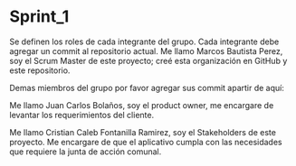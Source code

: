 # Sprint_1
Se definen los roles de cada integrante del grupo. Cada integrante debe agregar un commit al repositorio actual.
Me llamo Marcos Bautista Perez, soy el Scrum Master de este proyecto; creé esta organización en GitHub y este repositorio.

Demas miembros del grupo por favor agregar sus commit apartir de aquí:


Me llamo Juan Carlos Bolaños, soy el product owner, me encargare de levantar los requerimientos del cliente.

Me llamo Cristian Caleb Fontanilla Ramirez, soy el Stakeholders de este proyecto. Me encargare de que el aplicativo cumpla con las necesidades que requiere la junta de  acción comunal. 

